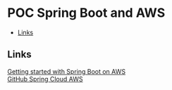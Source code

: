<h1>POC Spring Boot and AWS</h1>

<!-- TOC -->
  * [Links](#links)
<!-- TOC -->

## Links
[Getting started with Spring Boot on AWS](https://aws.amazon.com/blogs/opensource/getting-started-with-spring-boot-on-aws-part-1/)  
[GitHub Spring Cloud AWS](https://github.com/awspring/spring-cloud-aws)
